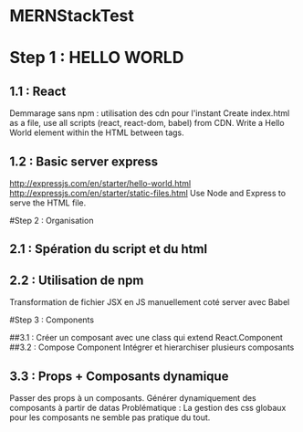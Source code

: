 # MERNStackTest

# Step 1 : HELLO WORLD

## 1.1 : React
Demmarage sans npm : utilisation des cdn pour l'instant
Create index.html as a file, use all scripts (react, react-dom, babel) from CDN. Write a Hello World element within the HTML between  tags.

## 1.2 : Basic server express

http://expressjs.com/en/starter/hello-world.html
http://expressjs.com/en/starter/static-files.html
Use Node and Express to serve the HTML file.

#Step 2 : Organisation

## 2.1 : Spération du script et du html
## 2.2 : Utilisation de npm
  Transformation de fichier JSX en JS manuellement coté server avec Babel

#Step 3 : Components

##3.1 : Créer un composant avec une class qui extend React.Component
##3.2 : Compose Component
  Intégrer et hierarchiser plusieurs composants

## 3.3  :  Props + Composants dynamique
  Passer des props à un composants.
  Générer dynamiquement des composants à partir de datas
  Problématique : La gestion des css globaux pour les composants ne semble pas pratique du tout.